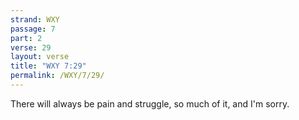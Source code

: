 ```yaml
---
strand: WXY
passage: 7
part: 2
verse: 29
layout: verse
title: "WXY 7:29"
permalink: /WXY/7/29/
---
```

There will always be pain and struggle, so much of it, and I'm sorry.

